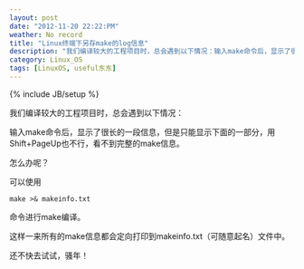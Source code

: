 ```yaml
---
layout: post
date: "2012-11-20 22:22:PM"
weather: No record
title: "Linux终端下另存make的log信息"
description: "我们编译较大的工程项目时，总会遇到以下情况：输入make命令后，显示了很长的一段信息，但是只能显示下面的一部分，用Shift+PageUp也不行，看不到完整的make信息."
category: Linux_OS
tags: [LinuxOS, useful东东]
---
```

{% include JB/setup %}

我们编译较大的工程项目时，总会遇到以下情况：

输入make命令后，显示了很长的一段信息，但是只能显示下面的一部分，用Shift+PageUp也不行，看不到完整的make信息。

怎么办呢？

可以使用

    make >& makeinfo.txt 

命令进行make编译。

这样一来所有的make信息都会定向打印到makeinfo.txt（可随意起名）文件中。

还不快去试试，骚年！

